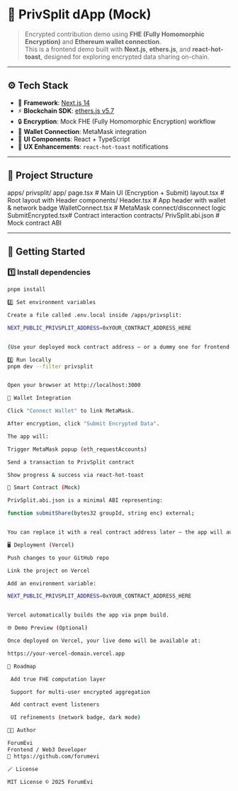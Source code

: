 
# 🔐 PrivSplit dApp (Mock)

> Encrypted contribution demo using **FHE (Fully Homomorphic Encryption)** and **Ethereum wallet connection**.  
> This is a frontend demo built with **Next.js**, **ethers.js**, and **react-hot-toast**, designed for exploring encrypted data sharing on-chain.

---

## ⚙️ Tech Stack

- 🧱 **Framework**: [Next.js 14](https://nextjs.org)
- ⚡ **Blockchain SDK**: [ethers.js v5.7](https://docs.ethers.io/v5/)
- 🔒 **Encryption**: Mock FHE (Fully Homomorphic Encryption) workflow
- 🦊 **Wallet Connection**: MetaMask integration
- 🧩 **UI Components**: React + TypeScript
- 🔔 **UX Enhancements**: `react-hot-toast` notifications

---

## 📂 Project Structure



apps/
privsplit/
app/
page.tsx # Main UI (Encryption + Submit)
layout.tsx # Root layout with Header
components/
Header.tsx # App header with wallet & network badge
WalletConnect.tsx # MetaMask connect/disconnect logic
SubmitEncrypted.tsx# Contract interaction
contracts/
PrivSplit.abi.json # Mock contract ABI


---

## 🚀 Getting Started

### 1️⃣ Install dependencies
```bash
pnpm install

2️⃣ Set environment variables

Create a file called .env.local inside /apps/privsplit:

NEXT_PUBLIC_PRIVSPLIT_ADDRESS=0xYOUR_CONTRACT_ADDRESS_HERE


(Use your deployed mock contract address — or a dummy one for frontend demo.)

3️⃣ Run locally
pnpm dev --filter privsplit


Open your browser at http://localhost:3000

🦊 Wallet Integration

Click "Connect Wallet" to link MetaMask.

After encryption, click "Submit Encrypted Data".

The app will:

Trigger MetaMask popup (eth_requestAccounts)

Send a transaction to PrivSplit contract

Show progress & success via react-hot-toast

🧠 Smart Contract (Mock)

PrivSplit.abi.json is a minimal ABI representing:

function submitShare(bytes32 groupId, string enc) external;


You can replace it with a real contract address later — the app will auto-connect to it via NEXT_PUBLIC_PRIVSPLIT_ADDRESS.

🖥️ Deployment (Vercel)

Push changes to your GitHub repo

Link the project on Vercel

Add an environment variable:

NEXT_PUBLIC_PRIVSPLIT_ADDRESS=0xYOUR_CONTRACT_ADDRESS_HERE


Vercel automatically builds the app via pnpm build.

🌐 Demo Preview (Optional)

Once deployed on Vercel, your live demo will be available at:

https://your-vercel-domain.vercel.app

🧩 Roadmap

 Add true FHE computation layer

 Support for multi-user encrypted aggregation

 Add contract event listeners

 UI refinements (network badge, dark mode)

🧑‍💻 Author

ForumEvi
Frontend / Web3 Developer
💬 https://github.com/forumevi

🪄 License

MIT License © 2025 ForumEvi
